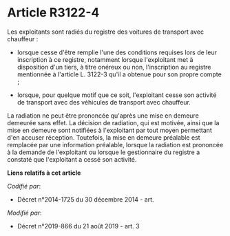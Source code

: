 # Article R3122-4

Les exploitants sont radiés du registre des voitures de transport avec chauffeur :

- lorsque cesse d'être remplie l'une des conditions requises lors de leur inscription à ce registre, notamment lorsque
l'exploitant met à disposition d'un tiers, à titre onéreux ou non, l'inscription au registre mentionnée à l'article L. 3122-3
qu'il a obtenue pour son propre compte ;

- lorsque, pour quelque motif que ce soit, l'exploitant cesse son activité de transport avec des véhicules de transport avec
chauffeur.

La radiation ne peut être prononcée qu'après une mise en demeure demeurée sans effet. La décision de radiation, qui est
motivée, ainsi que la mise en demeure sont notifiées à l'exploitant par tout moyen permettant d'en accuser réception.
Toutefois, la mise en demeure préalable est remplacée par une information préalable, lorsque la radiation est prononcée à la
demande de l'exploitant ou lorsque le gestionnaire du registre a constaté que l'exploitant a cessé son activité.

**Liens relatifs à cet article**

_Codifié par_:

  - Décret n°2014-1725 du 30 décembre 2014 - art.

_Modifié par_:

  - Décret n°2019-866 du 21 août 2019 - art. 3
